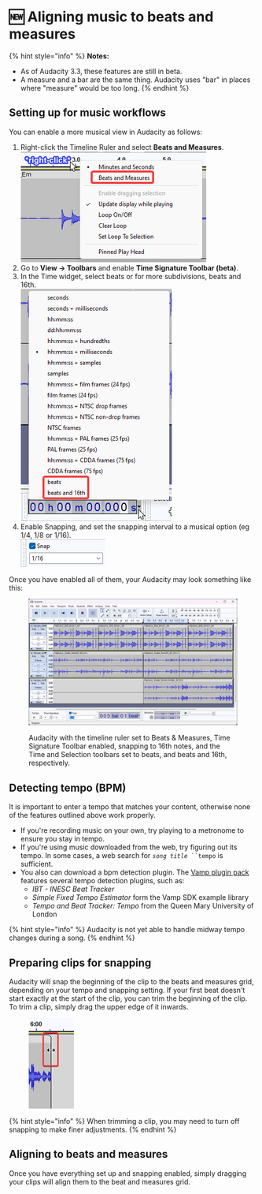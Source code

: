 # 🆕 Aligning music to beats and measures

{% hint style="info" %}
**Notes:**&#x20;

* As of Audacity 3.3, these features are still in beta.
* A measure and a bar are the same thing. Audacity uses "bar" in places where "measure" would be too long. &#x20;
{% endhint %}

## Setting up for music workflows

You can enable a more musical view in Audacity as follows:&#x20;

1. Right-click the Timeline Ruler and select **Beats and Measures**. \
   ![](<../.gitbook/assets/timeline beats.png>)
2. Go to **View -> Toolbars** and enable **Time Signature Toolbar (beta)**.
3. In the Time widget, select beats or for more subdivisions, beats and 16th. \
   ![](<../.gitbook/assets/time toolbar beats.png>)
4. Enable Snapping, and set the snapping interval to a musical option (eg 1/4, 1/8 or 1/16).\
   ![](<../.gitbook/assets/snap to 16.png>)

Once you have enabled all of them, your Audacity may look something like this:

<figure><img src="../.gitbook/assets/music edit example.png" alt=""><figcaption><p>Audacity with the timeline ruler set to Beats &#x26; Measures, Time Signature Toolbar enabled, snapping to 16th notes, and the Time and Selection toolbars set to beats, and beats and 16th, respectively. </p></figcaption></figure>

## Detecting tempo (BPM)

It is important to enter a tempo that matches your content, otherwise none of the features outlined above work properly.

* If you're recording music on your own, try playing to a metronome to ensure you stay in tempo.
* If you're using music downloaded from the web, try figuring out its tempo. In some cases, a web search for _`song title`_` ``tempo` is sufficient.
* You also can download a bpm detection plugin. The [Vamp plugin pack](https://www.vamp-plugins.org/pack.html) features several tempo detection plugins, such as:
  * _IBT - INESC Beat Tracker_
  * _Simple Fixed Tempo Estimator_ form the Vamp SDK example library
  * _Tempo and Beat Tracker: Tempo_ from the Queen Mary University of London

{% hint style="info" %}
Audacity is not yet able to handle midway tempo changes during a song.
{% endhint %}

## Preparing clips for snapping

Audacity will snap the beginning of the clip to the beats and measures grid, depending on your tempo and snapping setting. If your first beat doesn't start exactly at the start of the clip, you can trim the beginning of the clip. To trim a clip, simply drag the upper edge of it inwards.

<figure><img src="../.gitbook/assets/trim_clip.png" alt=""><figcaption></figcaption></figure>

{% hint style="info" %}
When trimming a clip, you may need to turn off snapping to make finer adjustments.
{% endhint %}

## Aligning to beats and measures

Once you have everything set up and snapping enabled, simply dragging your clips will align them to the beat and measures grid.&#x20;
